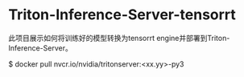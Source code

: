 # Triton-Inference-Server-tensorrt
此项目展示如何将训练好的模型转换为tensorrt engine并部署到Triton-Inference-Server。

$ docker pull nvcr.io/nvidia/tritonserver:<xx.yy>-py3
